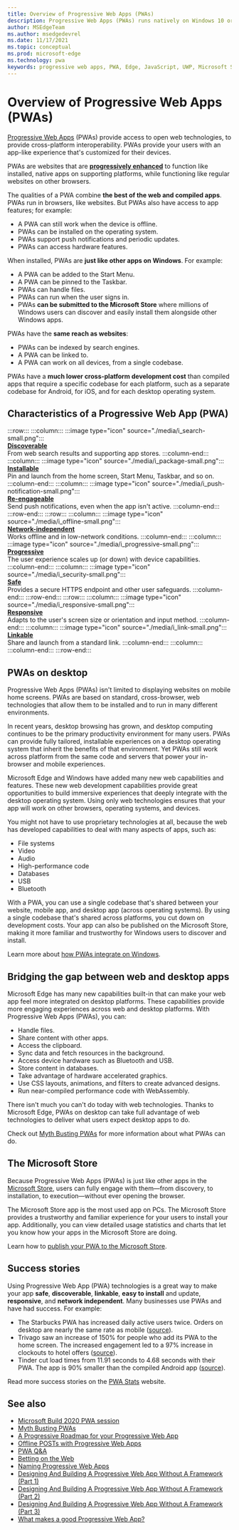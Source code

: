 ```yaml
---
title: Overview of Progressive Web Apps (PWAs)
description: Progressive Web Apps (PWAs) runs natively on Windows 10 or later.  Here's everything you need to know about PWAs, as a web developer.
author: MSEdgeTeam
ms.author: msedgedevrel
ms.date: 11/17/2021
ms.topic: conceptual
ms.prod: microsoft-edge
ms.technology: pwa
keywords: progressive web apps, PWA, Edge, JavaScript, UWP, Microsoft Store
---
```

# Overview of Progressive Web Apps (PWAs)

<!-- preserve trailing spaces -->

[Progressive Web Apps](https://developer.mozilla.org/Apps/Progressive) (PWAs) provide access to open web technologies, to provide cross-platform interoperability.  PWAs provide your users with an app-like experience that's customized for their devices.

PWAs are websites that are **[progressively enhanced](https://alistapart.com/article/understandingprogressiveenhancement)** to function like installed, native apps on supporting platforms, while functioning like regular websites on other browsers.

The qualities of a PWA combine **the best of the web and compiled apps**. PWAs run in browsers, like websites.  But PWAs also have access to app features; for example:
*  A PWA can still work when the device is offline.
*  PWAs can be installed on the operating system.
*  PWAs support push notifications and periodic updates.
*  PWAs can access hardware features.

When installed, PWAs are **just like other apps on Windows**.  For example:
*  A PWA can be added to the Start Menu.
*  A PWA can be pinned to the Taskbar.
*  PWAs can handle files.
*  PWAs can run when the user signs in.
*  PWAs **can be submitted to the Microsoft Store** where millions of Windows users can discover and easily install them alongside other Windows apps.

PWAs have the **same reach as websites**:
*  PWAs can be indexed by search engines.
*  A PWA can be linked to.
*  A PWA can work on all devices, from a single codebase.

PWAs have a **much lower cross-platform development cost** than compiled apps that require a specific codebase for each platform, such as a separate codebase for Android, for iOS, and for each desktop operating system.


<!-- ====================================================================== -->
## Characteristics of a Progressive Web App (PWA)

<!--
In the below table, keep two trailing spaces after each image line and after each heading line, to keep card elements tight but not concatenated.
Similar table: [Introduction to Microsoft Edge WebView2](..\webview2\index.md#webview2-benefits)
-->

:::row:::
    :::column:::
        :::image type="icon" source="./media/i_search-small.png":::  
        **[Discoverable](https://developer.mozilla.org/docs/Web/Apps/Progressive/Advantages#Discoverable)**  
        From web search results and supporting app stores.
    :::column-end:::
    :::column:::
        :::image type="icon" source="./media/i_package-small.png":::  
        **[Installable](https://developer.mozilla.org/docs/Web/Apps/Progressive/Advantages#Installable)**  
        Pin and launch from the home screen, Start Menu, Taskbar, and so on.
    :::column-end:::
    :::column:::
        :::image type="icon" source="./media/i_push-notification-small.png":::  
        **[Re-engageable](https://developer.mozilla.org/docs/Web/Apps/Progressive/Advantages#Re-engageable)**  
        Send push notifications, even when the app isn't active.
    :::column-end:::
:::row-end:::
:::row:::
    :::column:::
        :::image type="icon" source="./media/i_offline-small.png":::  
        **[Network-independent](https://developer.mozilla.org/docs/Web/Apps/Progressive/Advantages#Network_independent)**  
        Works offline and in low-network conditions.
    :::column-end:::
    :::column:::
        :::image type="icon" source="./media/i_progressive-small.png":::  
        **[Progressive](https://developer.mozilla.org/docs/Web/Apps/Progressive/Advantages#Progressive)**  
        The user experience scales up (or down) with device capabilities.
    :::column-end:::
    :::column:::
        :::image type="icon" source="./media/i_security-small.png":::  
        **[Safe](https://developer.mozilla.org/docs/Web/Apps/Progressive/Advantages#Safe)**  
        Provides a secure HTTPS endpoint and other user safeguards.
    :::column-end:::
:::row-end:::
:::row:::
    :::column:::
        :::image type="icon" source="./media/i_responsive-small.png":::  
        **[Responsive](https://developer.mozilla.org/Apps/Progressive/Advantages#Responsive)**  
        Adapts to the user's screen size or orientation and input method.
    :::column-end:::
    :::column:::
        :::image type="icon" source="./media/i_link-small.png":::  
        **[Linkable](https://developer.mozilla.org/Apps/Progressive/Advantages#Linkable)**  
        Share and launch from a standard link.
    :::column-end:::
    :::column:::
    :::column-end:::
:::row-end:::

<!-- In the above table, keep two trailing spaces after each image line and after each heading line, to keep card elements tight but not concatenated. -->


<!-- ====================================================================== -->
## PWAs on desktop

Progressive Web Apps (PWAs) isn't limited to displaying websites on mobile home screens. PWAs are based on standard, cross-browser, web technologies that allow them to be installed and to run in many different environments.

In recent years, desktop browsing has grown, and desktop computing continues to be the primary productivity environment for many users.  PWAs can provide fully tailored, installable experiences on a desktop operating system that inherit the benefits of that environment.  Yet PWAs still work across platform from the same code and servers that power your in-browser and mobile experiences.

Microsoft Edge and Windows have added many new web capabilities and features.  These new web development capabilities provide great opportunities to build immersive experiences that deeply integrate with the desktop operating system.  Using only web technologies ensures that your app will work on other browsers, operating systems, and devices.

You might not have to use proprietary technologies at all, because the web has developed capabilities to deal with many aspects of apps, such as:
*  File systems
*  Video
*  Audio
*  High-performance code
*  Databases
*  USB
*  Bluetooth

With a PWA, you can use a single codebase that's shared between your website, mobile app, and desktop app (across operating systems).  By using a single codebase that's shared across platforms, you cut down on development costs.  Your app can also be published on the Microsoft Store, making it more familiar and trustworthy for Windows users to discover and install.

Learn more about [how PWAs integrate on Windows](ux.md).


<!-- ====================================================================== -->
## Bridging the gap between web and desktop apps

Microsoft Edge has many new capabilities built-in that can make your web app feel more integrated on desktop platforms.  These capabilities provide more engaging experiences across web and desktop platforms.  With Progressive Web Apps (PWAs), you can:
*   Handle files.
*   Share content with other apps.
*   Access the clipboard.
*   Sync data and fetch resources in the background.
*   Access device hardware such as Bluetooth and USB.
*   Store content in databases.
*   Take advantage of hardware accelerated graphics.
*   Use CSS layouts, animations, and filters to create advanced designs.
*   Run near-compiled performance code with WebAssembly.

There isn't much you can't do today with web technologies.  Thanks to Microsoft Edge, PWAs on desktop can take full advantage of web technologies to deliver what users expect desktop apps to do.

Check out [Myth Busting PWAs](https://www.davrous.com/2019/10/18/myth-busting-pwas-the-new-edge-edition) for more information about what PWAs can do.


<!-- ====================================================================== -->
## The Microsoft Store

Because Progressive Web Apps (PWAs) is just like other apps in the [Microsoft Store](https://www.microsoft.com/store/apps/windows), users can fully engage with them—from discovery, to installation, to execution—without<!-- em dashes--> ever opening the browser.

The Microsoft Store app is the most used app on PCs.  The Microsoft Store provides a trustworthy and familiar experience for your users to install your app.  Additionally, you can view detailed usage statistics and charts that let you know how your apps in the Microsoft Store are doing.

Learn how to [publish your PWA to the Microsoft Store](how-to/microsoft-store.md).


<!-- ====================================================================== -->
## Success stories

Using Progressive Web App (PWA) technologies is a great way to make your app **safe**, **discoverable**, **linkable**, **easy to install** and update, **responsive**, and **network independent**.  Many businesses use PWAs and have had success.  For example:

*   The Starbucks PWA has increased daily active users twice.  Orders on desktop are nearly the same rate as mobile ([source](https://twitter.com/davidbrunelle/status/993960071406080000)).
*   Trivago saw an increase of 150% for people who add its PWA to the home screen.  The increased engagement led to a 97% increase in clockouts to hotel offers ([source](https://www.thinkwithgoogle.com/intl/en-gb/marketing-strategies/app-and-mobile/trivago-embrace-progressive-web-apps-as-the-future-of-mobile/)).
*   Tinder cut load times from 11.91 seconds to 4.68 seconds with their PWA.  The app is 90% smaller than the compiled Android app ([source](https://medium.com/@addyosmani/a-tinder-progressive-web-app-performance-case-study-78919d98ece0)).

Read more success stories on the [PWA Stats](https://www.pwastats.com/) website.


<!-- ====================================================================== -->
## See also

*   [Microsoft Build 2020 PWA session](https://www.youtube.com/watch?v=y4p_QHZtMKM)
*   [Myth Busting PWAs](https://www.davrous.com/2019/10/18/myth-busting-pwas-the-new-edge-edition)
*   [A Progressive Roadmap for your Progressive Web App](https://cloudfour.com/thinks/a-progressive-roadmap-for-your-progressive-web-app)
*   [Offline POSTs with Progressive Web Apps](https://medium.com/web-on-the-edge/offline-posts-with-progressive-web-apps-fc2dc4ad895)
*   [PWA Q&A](https://www.aaron-gustafson.com/notebook/pwa-qa)
*   [Betting on the Web](https://joreteg.com/blog/betting-on-the-web)
*   [Naming Progressive Web Apps](https://fberriman.com/2017/06/26/naming-progressive-web-apps)
*   [Designing And Building A Progressive Web App Without A Framework (Part 1)](https://www.smashingmagazine.com/2019/07/progressive-web-application-pwa-framework-part-1)
*   [Designing And Building A Progressive Web App Without A Framework (Part 2)](https://www.smashingmagazine.com/2019/07/progressive-web-application-pwa-framework-part-2)
*   [Designing And Building A Progressive Web App Without A Framework (Part 3)](https://www.smashingmagazine.com/2019/07/progressive-web-application-pwa-framework-part-3)
*   [What makes a good Progressive Web App?](https://web.dev/pwa-checklist)
